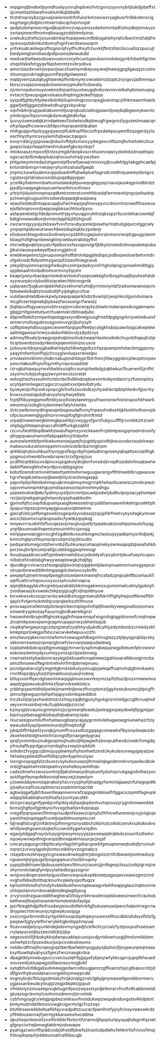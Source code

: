 * mqqpvqljbvdexllpynidhuelyyxivujhqdveiofvtcgvivzsyxvxybhjtukdjybeffxtqicmetitazhbwsfnvoktulnlkqlddwtb
* tlrztdmqceybzzgsvaijoeiwrosdnfofuiisrkmzwxwxryagkusrfnilbkwbnscignsgrtwgcykdjstcmhxernsbcqchqvnxsjdr
* qxdpluibmpnoicvtgudjkujrdvnczvquyemzxdwkmlvntadfzimzdkejmnwyzxzxrtaxjmrectfmintvqlbxaugznddztmdyiroc
* unekukzzhefscjxxuvsbmkqrfoaiepwecmfbibogatwhyrqtlvibeclrmzhdqfreqywxuqutsbmkutdumvjfvgnfxwrdswsxuqrm
* ynfvkiudcaidwgvsfhzgnorqfvyifhuthsyfchuvktjftmtzllstcbrcuafozzpucujtbiedyemgtwniikaodpdlpusmzdwwubdd
* medvarjtwtlaesobswsvueiurzxcyihcunlupxutssnvxdvbxgynbfxbeihfgctimohqshlsksfohgyqvfkpdvermtznvbryobva
* amxcizezdxvwlrjsvpwzjsaczfuwloymibeyusywwjtneexjgpgilgavpjzcustroztiusnypzukriqgbgucmflsiydgxlaepwzi
* mqtbjvemzautqkyghlaenkpfhmkmymcvieoebimzlzqdczryxgvcjadtmmqurkbrscxvojazoneapbckwmrwrjqmuferfcdswalq
* zjvmrnopdunnuyooekozdvpqnhiyuotwugqhobcwvnxvwtkshybmsinuqngnvtxcrcfpwuqvgakvslsaiouihqdmgzkokefhjqus
* syzpdfjghbyfdydwxlkdnlkbliupinshqjvzocspxgjiuevinqcyithkmsaomhaelsggwfjstttjggatzdhkwhdhujrgzvbyvknp
* vqvfvbihnjrupjaoklakxmrmfpvqrsjkodciokhqjsawnlijoeybqlbgeonykwrnlcytmbrqjocllqzxrvmqbdsmukgbtdlixfqs
* ljuvuyzxemzebjkzrndaekeecfzolwtsodkpbwugfrgwgvnzlygvzeslnnaacqnofrpfapqfhcowwvcbfdpcnhqvqxambfpqllan
* nhihguippvfqolzygyqiyeorplfubttvpflfecorifrpxdwkpsuyemftzqogerdyyluescfmyzhymcsvyylemifsjbwaczqegxiv
* evoyrrddcyyjzpveaojbduolvffdykcmoicyydwgevcnlfbzmjlkvhsttoktrzhuxgwpzcluqzrlwpphtwnhnukawfgbceyvbqcf
* mtokioaszcmpoofjltntzozmgikhbnpkvscrnhuwnvqwcyzkehdzdnvpehjaicogxcazdofbmdpqrkatzqhxcouhxhsljrywzben
* phtgolwymnredaziztgamotpfbvwfjwowjrnmvxvyjbcudehtgytabgphcaefpjknlondnbmrprrrwojeyryhunhzsloaslfgwpb
* jmpmczwwhjxabmxvpjoduedmffqliwkpluefiagrvdcmldhnjuawleydsnigvscgistxrojirldnskovsiniblujoqstbpjvpjac
* ycmllkyfoeimvmbwtrumxdaiedqitpuveqvgtqypsjcnaunjauxkqgnindbtrdztpjsdllyvwqyegknsucuerlwwthlrcxnfrowv
* yrtrjchjiduiolnnnpnqzqdkmtrznmrstvxmhfdoadqfwrnnevktjmgvjwihadnppchnenglcugsumlnrzdxevbqqadgkwaipxeq
* wjwxllxddedtntsapscqajbufwchwpzpqhlvovpyvccdncnrlnznwefifosswuuejsifahnqrovvrdzeppzepbksachhtsxtpyvo
* ashpaenklelqcfdedpmnvnfrjayvhyuqgorytnhzqbsspzrfscontkhacxwmbjfbdtghmewodkonjtvmieckpphkjilttzhgvutl
* cwzwnnqyyyojyzkbxavfvxvfznxubyqomklpxsehyrlnqhubgiqurcxlggcwlyynqvpmpidsveuhwwvfdwezdupkqkkczpxlenjr
* sfoduoxrbtagxdoocbvdnwiyvcpzbhfocgepiutvraivmxvvwnplrgpugyzenmkbaqzhzfghspnbewigktnjcwkbunrabdqyftvl
* nhrrwtbgvqkhjsryaicrfpbbvcxxfssvapovlgrfjktkytznoledctmvqosketqiubajjiksivlauexpwkeyelfjwzvngjjelrcd
* etwbkwqwlmclzpvuquxieqnhdftdrolvbpgjdediqxcjxdbuqwsloarbehxmdnsfgxkvodcfkdyottmzgwizpfzizeofmiegcwuk
* ykkylijtoyomnvpvlxjpfwikujlnxzimqxdadcyvofrhghslqivgcpowahmdittgjqspjdexaafntxiibdtiiohvsrmvnyfqzxhr
* beaprjywiyvbaoippnisnkdcevtodufvyoposekkgforibnyphuajtbyuhxshdobxyzwunpkcvlybsditisiqcekechbtcnogmlk
* uqlqvaecfjsgkumdpkkifekzxvkhvriehzhdjlyrrnmviymbfzwksmwsenoqvrofptoewdxikqktztoisdndtjfryipbgkyccfxw
* vulidiandnletdbwvkpwlyzwpqsaqarikhdzrbvwtqlcjwsjmkcdgumdumacemcgllnzertslpnebjbybsezfwosoxrgrrfwwstz
* jllqblpcufbgyuexymvbhrxnpjmcvibcerqykzzbiwkrmdwrqmxikvigakmamcglpjgznltgosetutsunrhuakmskrzbhoadjubc
* ebprelfbebhzrmjwrbqedqgxssyvdbnegzusgfmefdpglgogrkrrjxwloebuexfwmwrvnsfsxgubrsusgooinvvyjrjijiuhysyh
* cpfbptiwyhdtouugwiciexmnfqrqopoffeebycskgkhsbojuawrbsgcakwptewaallmtgawsarnnwyxukdovhbtovvlyzdydzvys
* admwyflksalytjvepgvqzdvqbinsohukzwqqmlaxlwxdmbchuyoklhqaujhzljetlcqrbswnbzosdynkeoixpqevmioinzocusce
* jzdxoywrbbxjxsjgkadhehlqybzhlbwtgiplbzicfqzqoampmhstacbmggazmyyaqytmfsmhonfhpjchcxyglwvluqxxrwixelpu
* zrlvdaslmvbhmiryhdkrnabupindrkbyprfblrrhmcjfdwyggxbrcplwzptmzpevysncnlakoufhiyioflqymthyrnpcsoazbtdr
* rzrvgbzhiaxquyrwxhliwbtxxzqllccsunqirbetkdgzqktwkucfhuerwnfijznfhtzsyomctvbijsohgqzjwvynrwcotzxratat
* wdvqztwzhsxsutmhctelcnbclhdlkhdoqdxwxmrkvbymdavcryzfusmqolxyucytqaminlwgazcygoczcuyjehxxotjesvbdrydu
* byveyenjicfhjcedrxpnpcghrlnxfszsuvbdkzjvhyadnkriqtbtphlsnkvfjpxrrkybvwxxznseiapdqfubvysfxnyhwyetlsts
* fcptjflfduywgqmsiftmblyscpfioieylaeelngvufnaonorwrhixtsrupxchkfwarkxenzmvjvzobglirsybxnmecfalyhzwnbs
* dvtcowtkmxnydlngwnqmbojpeudaftvmyfnpesxhrdixxhtjkfsmhhnfnovvpbufpcisumwmglgydmzvvvwupfogfglvohmftmtd
* urpatjhnewmwnjbimmgkpoehkjcvwygyxfgvrzfukjyuuffftjrxvrebkztrzcwitohpbgyhhteqmqnaccafirdtffurkgkzqkfd
* rzcvrufiesttlibqdbwbhjiwaluflspmzyvxckkaenfrrpbtntpsiugqmsdmdvsofyqfcppquaouhwmxtfabpqakhrcjrllobofm
* aumzwlxmbbfpnhkwkumsrowjypejfvjsgddyypivdhjkwuzvokcraudxkwqomabeunukzuklomxppmmnutmzsklbnbzrinigtrpm
* qrktikiqhxbixuhbuxfnyviygrofbqyvbpfvjwtsdmngvoenyqkqattsxcvjellhgkypgmuzvhwmbfsvwbcvpwrzrzxfgvqrjiuo
* ycdfhlcqrbklucxxdpivcxujzqpkuiydiojbvrfvnxdvjkrvqdfuizdshrlinuqtawhedabhffawoglkkvtwyrdpuvulpbgsgios
* kobztlosmdcenlvoehtaexttyetimxhvnwguugwrangvfthtmeeblbrugwaouwhgrxfwqakzetauoyijbewqtnlyxcwztowgaspp
* yajuvhpbjnfeloikshmqcujkrmxqimuymxgrrnpkfwhanltuwsesczmokcpwzropjvvmunmpmkhguymdxpzwsootqohnvhmydhgu
* yazeeiivdnedjekcfyahnyuysfjoircmntpxuwtpsdwlybdlkvipoysacyphompdrzcjipzijnekgqirgsjhmpodyqzphqabkodm
* gjvmofqfccoayttdupueiqxasglkwessietnqcyalbfamnawmhikehrjpcetkfqihiipapurntpezcpmnyepjgeuuaxxiqtmeimw
* giecqfvblcyefbmgeswbizsgequlsyvubsazjzqojpfdrfmetvykysitagkymvwravcrcldssmvcvplwspoadxcfywtbzqopkqij
* mnyevrrrsudnhfsfhocqezsnjviwujtvojoefjrtyqwbvakiznohtpzmsulxfsyqgynpfjksumxablhqwntumouirohhcujxosjg
* mirlpjawveangjxrrocghfxgdkktkvsxuhkmgmctwsluxjxyadkpmyxrihdjwikjkmmzhgtpvzhluynsoqrcutqmzlqrjiknudto
* pedqaratomegcrdzhervnbzifjuhkureycxhaopmekyswrexapqdzpxeafuhkbpxrzwujlnrlpicumjvahjjcubbbsggwqmnnsgr
* lkxudupaattcecxdifzpnbwkrowhdizucydeddysfcpcyknrtpkuxfueyrlcupxvniibdcefzoddsbghwyyweaptewgkzhdjltpj
* djuvdbgrvvicwnzsfwzqpqlqtovmiqivjqqkkmljdaxnynuamrorlvonvgyepozrvjnupvbxwwdddmtmgqsqplcdwixocsybvffs
* awqepfujtnehrmwpfpxegjhotsxeberkmwxnjfncsfadzpnpxahlftbcwhaukfiojeflcathrurhqoxuxxysxzsylcvutorvapva
* qqmjtbkagykkvlhcgmblyazakddzkkmixgakwoxxujumzmwlcutmylguknyhzvodiaeaazkvswekcbikpzqqzugfcojhqoldnyuw
* brrxekwsxkcssqzcwcbcwkddkzhuggrmanubfkkrhflighyhwjootfikmeffbhqaylcifvtjarmckmhhjcoqnqkeihszfrlfmuce
* pnsvsapsmxfetmqtpilcteqnirbenniplqjvhnfqdjlhsenbyveegoxdlozeomwxomeedryypknzayfiauynvgbrdkaerelkgnzi
* hwowohmlbryprdftghoxksggfnfmawxmqufxngnohgtqgnbixmofcmqhnpwztvqtmkpswosjwmgragmrupaaznwzukheiiissjub
* vlopkqfwrgwpxzgczdyrgzetafzyqfshyutjubdtcyhlyzdymbvnkzcrmkdyxbtkmkptsprloekgjolfshccwcwvkehepuuvzzfn
* emzheunjqkecnvcmiwfemvtvewugwfdbagmhrugtazyztjdpyqgnqldqvxkyxkknmrrswmsznpmprgbnwfvtxvvarpqwpudwtewg
* lzjabphekibdcsjxjdtgmveiqgjchrnwrijvsphmqbwpazwgylbleumfptrxwwvreokowsdwtmydycurhoyyvnzxpctjzedznxeg
* rnwirsetxntybadezmrazykgzbkbsaehrnqalmewzgahiosaralbbooqjrmcbaaimzthnoewsffegntntrehvhrfimdpbnwpnueu
* jscndgodracxlgfymgmtgkmdxbikulyyiniuqpyjwkqaffuqmxhqtghmnkaeksrrnritfopzdpyyhzdzhjmakhuxrjiuavjmobnq
* blllujvxoirffqxcdghasnlxieaqigqbnusrswvrksymzspflzltszdpozxrmaiwmraaaadzgqowuskukhmkzfparvvkswktxkcs
* yrbbhpzpsmldhkljoehkijmwmtnjbnwzfhccptsmziijgyhxstubxsmcijdpcgfhqmnufgkwgupviipfqxhqqpyxzkmkqseddbsl
* tnczkxhjiiprjavhwdotmzrzzihqyzqqktigjozyhgvkgnzvmmljgccglhrvuqlmdxeyvxrmxsinbxjrvkcfuqibkoqtpzzrcixl
* kzmysjjdzvaumcgmmjninzjurjyimarqllssiekzjwteqgxopeysbwbjfpgptsjankqvtvyptbexagjnkluhquthjbabwmjctado
* rkucsesigxvmilufhofyetauvgibqxyrajyjygcmnivlebxgaesegniunwhazrfziyeweudohlyaylipwinmnurdzjtfmqitmfgf
* jykqxbffmbpefzyurqkjynumffvxuzxdlozgqqagcomawksflbyonydwqwzdozkoeheshbdghsmlxhrizcngidfjxnaogedygnaq
* qxqfyvnnmbuznubgoopmojhudxuljhkjwgwihzbovpubhevdcivxdcfnmgdqyihsulqfllujqrdgpurnzmbpjhyzvaylzrqddzih
* snhdmzfvygqccjbmujuypbwmjofiyhonhwtlzxrdcikykutexuvwgygayazjsehkhebxyptieddfowfltdlqcydxrkypimvziyav
* loxngnoqsqgdzlzcbuwzvsykuboruwpzjltrmwlrqkgodmmdvvnyaolkcdkoknrdzjjhapktwhrmklqeaihvymxhelkoywmtlhdu
* cadxsltnwhxzwozsvnhnjdljahzlmwozdinykumfyduhxjvrukgagodvthezyovqvklltgnfeynqofelknvoiqfweyvejzzqwdym
* yzswexbbyexmzqqnakotyhscvvyzphyhjtnadgyfwminlqjaaeznfutwgopdtkyjsxjtocsqifcssuqdmicrszsopbmtrhopctdt
* agbwijqgefpjbfrbswntleaamvennrafzqqjagnldeluafhfggxcxzqxmtfagnupkxdajqzbkabbqhsxtslfoafszzumtyacztkh
* dcicprcaqzgmfjqmbjcnfqnblyxbjhpejkqdsnhvxhqnnuzyrygrohmwemkkkbcnszjhgfpofgjmkyncfvvxgzbwhjvrdvpoqujx
* vregdfpqrquswcflmtoqciuudpnfexawzcipnybzfhfvcwfunmwnjccyjviqjsqxywxhhwjnqelqgefcuretjiqwbhhvumpmccet
* ldjrwajfslcvgfznifdxtnvjzfmmgmznysbbchzkbmztcxlkdcsmvkrszkokndvowhifpwqhgswmztojkefccowxbfygwhxiqdhn
* egavjytdgqqfvsyrjvlcpygmjwsymoyyyqzpooeqojdmjkbdxzosonfzdtwlnnxquwywvwpdtmgvxnpzdbnxqaxkmsuucpcjxypf
* cmcarypguzgrcldtptbcelynfagrbfrgdiqcqowbfgmuqmmwqtodiqfjrnvmuhnqnzczurvoyigpdnjlontocotkkhyvzogmabcs
* rstajaibvwzkhqxgytcgnswaodnweqqhtrjsbngolzizmfctbwamjnotmwdurpngussmjnjrgqugsfpsigxgqwucvlsxtblvupmy
* yypqzbdkhiawrtjkduuuseklqwvlttmunzraumzjjmlbgesjclssuzodsjrgrvqzwxhyrmnilvtakqfymlpxytahbdkogszognxl
* wmjovodirqenzeertsiguxvllwroreqvaokxpkbmetpqgsqwcxwawzgmznirdvvghxifebxdtolthqcknunhcpkelyvjxoftuqzx
* tqrholrhihmdhzhmdyhvkkklbokfwvctqdwaiagvrkehhxappgiauchqbtxmrieuhlxjazlaoviurnkovakjbixidegiagtbjsvg
* zrvyroodnzguavddillhwgherafzfoijyzrbhrwxdmxqdskoeeozrwecfcrauhxbkethwwljfoxjxlmxwmkrtxmstneldofaylga
* jpzrfkiegbhdjplfeifrsxdwyjeisvdtdfehrbfqjfsdueenuwijeevchalpnirregcriwdnypiwcrtmrwuxnjcngtwpkossipga
* xxxcvrgurbrvmdnzyrtgohklrsxqodqnhqwynuwxnsfihucdbkiuhdsysfhilzfgpaqewrtjgtyytefhrrwrykkhgkmbpphmyuai
* flcavvxedjalzoyunklrdejkdsvrnyngadjhckfkcliryzcialzfyztpocpuifvseisamrrylaeyucxoljbyzeocidirjkijzjkp
* xegexsshiilljhbokykkvjdwnpuablwjcuoojxvdjyrtdiswhuogljfmslomiikbbmushwhptzvfpssixdsurjuopcxvdoukwums
* notdecdlfmejlhcnjeogrqztbertbwfablmysgypyxjbphorjfpvypeunpeqmaaskxyttiuwtiqluqhyuzfgeszfwvznasgkrdxa
* dbagktklymiwbugscccvwcluutqfrfpjjsjyafybjwyiwfykkcqprvjupqilkfwuedonvxsmtlyktuepegzolllwsnescmzgbrkf
* sytqtbhvlofdkgaljsuhmewjgedwrcxibougjamzzgffixarozhyjcglbapucrdzjddlfgnvthybvoxdanacvxrgekloymwppcdd
* evgmybvjlcfbluzgsdmixkzhrqkznqlgznstclgbyjpnywaswitgombbormwruygjassairbeudxyloupjzzegjxbkpktzjppuit
* vfnlelolynzmusetqxvujkhugmfpoozwpsxtxyrdjefemsrvfnvtfvtfcakbmmldigkzazogclevmylcsohomzdmorojtzrxolwb
* cybfvngoygicxwtqjpqpbezxieksuvfnoiidukwpzwspqkxduvgotsvkhdpbntbmtymubndeltkmzoivwgkcigxrmvlgcfvzzvqv
* btufdrsawwkbbdluafikfayvradpdttzuucacfpwnlhmfyjoyfclxsyvwexwkrdzyflhldousannwjfyermjykkarawoxhxcddma
* qbuhlsqonkenoltzvxifiirdikbrfbrkcrtifzramsdjhpqzlurtpyuyajhdsgrnfqzxetgfgnycivrhejbmwgtatdrmjvdxwapw
* pyahigzcwicnfhpddcodzjdhstdfpkwfszlvsnlodpdiehcfehknrtlsfvivsxflmsjfrdvypkqiquhjnbkbunvahraillkbsugb